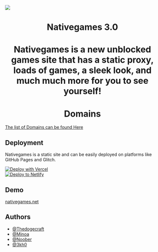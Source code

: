 <img align="center" src="https://i.imgur.com/jGUrpkz.png">

<h1 align="center"> Nativegames 3.0</h1>

<h1 align="center">Nativegames is a new unblocked games site that has a static proxy, loads of games, a sleek look, and much much more for you to see yourself!</h1>


<h1 align="center"> Domains </h1>
<a href="https://discord.gg/k7jzF4jFpr" align="center"> The list of Domains can be found Here </a>

<h2> Deployment</h2>
Nativegames is a static site and can be easily deployed on platforms like GitHub Pages and Glitch.

[![Deploy with Vercel](https://vercel.com/button)](https://vercel.com/new/clone?repository-url=https%3A%2F%2Fgithub.com%2FParcoil%2Fnativegames.net)  
[![Deploy to Netlify](https://www.netlify.com/img/deploy/button.svg)](https://app.netlify.com/start/deploy?repository=https://github.com/Parcoil/nativegames.net)

## Demo
[nativegames.net](https://nativegames.net)

## Authors
- [@Thedogecraft](https://github.com/Thedogecraft)
- [@Minoa](https://github.com/MinoaBaccus)
- [@Noober](https://github.com/Hackerman2763)
- [@3kh0](https://github.com/3kh0)
